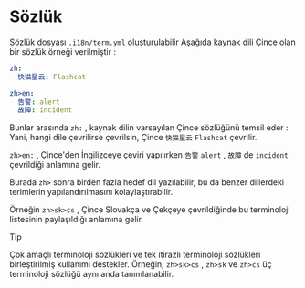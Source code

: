 # Sözlük

Sözlük dosyası `.i18n/term.yml` oluşturulabilir Aşağıda kaynak dili Çince olan bir sözlük örneği verilmiştir :

```yml
zh:
  快猫星云: Flashcat

zh>en:
  告警: alert
  故障: incident
```

Bunlar arasında `zh:` , kaynak dilin varsayılan Çince sözlüğünü temsil eder : Yani, hangi dile çevrilirse çevrilsin, Çince `快猫星云` `Flashcat` çevrilir.

`zh>en:` , Çince'den İngilizceye çeviri yapılırken `告警` `alert` , `故障` de `incident` çevrildiği anlamına gelir.

Burada `zh>` sonra birden fazla hedef dil yazılabilir, bu da benzer dillerdeki terimlerin yapılandırılmasını kolaylaştırabilir.

Örneğin `zh>sk>cs` , Çince Slovakça ve Çekçeye çevrildiğinde bu terminoloji listesinin paylaşıldığı anlamına gelir.

> [!TIP]
> Çok amaçlı terminoloji sözlükleri ve tek itirazlı terminoloji sözlükleri birleştirilmiş kullanımı destekler. Örneğin, `zh>sk>cs` , `zh>sk` ve `zh>cs` üç terminoloji sözlüğü aynı anda tanımlanabilir.